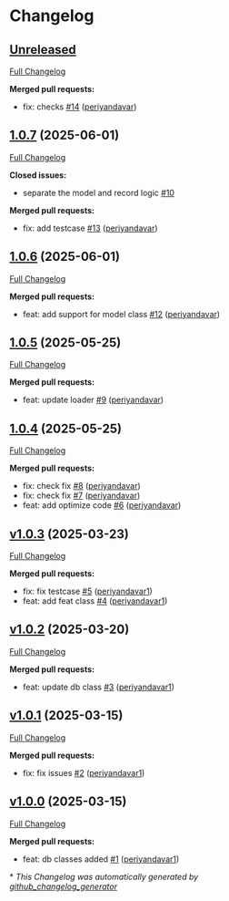 # Changelog

## [Unreleased](https://github.com/periyandavar/gp_dbms/tree/HEAD)

[Full Changelog](https://github.com/periyandavar/gp_dbms/compare/1.0.7...HEAD)

**Merged pull requests:**

- fix: checks [\#14](https://github.com/periyandavar/gp_dbms/pull/14) ([periyandavar](https://github.com/periyandavar))

## [1.0.7](https://github.com/periyandavar/gp_dbms/tree/1.0.7) (2025-06-01)

[Full Changelog](https://github.com/periyandavar/gp_dbms/compare/1.0.6...1.0.7)

**Closed issues:**

- separate the model and record logic [\#10](https://github.com/periyandavar/gp_dbms/issues/10)

**Merged pull requests:**

- fix: add testcase [\#13](https://github.com/periyandavar/gp_dbms/pull/13) ([periyandavar](https://github.com/periyandavar))

## [1.0.6](https://github.com/periyandavar/gp_dbms/tree/1.0.6) (2025-06-01)

[Full Changelog](https://github.com/periyandavar/gp_dbms/compare/1.0.5...1.0.6)

**Merged pull requests:**

- feat: add support for model class [\#12](https://github.com/periyandavar/gp_dbms/pull/12) ([periyandavar](https://github.com/periyandavar))

## [1.0.5](https://github.com/periyandavar/gp_dbms/tree/1.0.5) (2025-05-25)

[Full Changelog](https://github.com/periyandavar/gp_dbms/compare/1.0.4...1.0.5)

**Merged pull requests:**

- feat:  update loader [\#9](https://github.com/periyandavar/gp_dbms/pull/9) ([periyandavar](https://github.com/periyandavar))

## [1.0.4](https://github.com/periyandavar/gp_dbms/tree/1.0.4) (2025-05-25)

[Full Changelog](https://github.com/periyandavar/gp_dbms/compare/v1.0.3...1.0.4)

**Merged pull requests:**

- fix: check fix [\#8](https://github.com/periyandavar/gp_dbms/pull/8) ([periyandavar](https://github.com/periyandavar))
- fix: check fix [\#7](https://github.com/periyandavar/gp_dbms/pull/7) ([periyandavar](https://github.com/periyandavar))
- feat: add optimize code [\#6](https://github.com/periyandavar/gp_dbms/pull/6) ([periyandavar](https://github.com/periyandavar))

## [v1.0.3](https://github.com/periyandavar/gp_dbms/tree/v1.0.3) (2025-03-23)

[Full Changelog](https://github.com/periyandavar/gp_dbms/compare/v1.0.2...v1.0.3)

**Merged pull requests:**

- fix: fix testcase [\#5](https://github.com/periyandavar/gp_dbms/pull/5) ([periyandavar1](https://github.com/periyandavar1))
- feat: add feat class [\#4](https://github.com/periyandavar/gp_dbms/pull/4) ([periyandavar1](https://github.com/periyandavar1))

## [v1.0.2](https://github.com/periyandavar/gp_dbms/tree/v1.0.2) (2025-03-20)

[Full Changelog](https://github.com/periyandavar/gp_dbms/compare/v1.0.1...v1.0.2)

**Merged pull requests:**

- feat: update db class [\#3](https://github.com/periyandavar/gp_dbms/pull/3) ([periyandavar1](https://github.com/periyandavar1))

## [v1.0.1](https://github.com/periyandavar/gp_dbms/tree/v1.0.1) (2025-03-15)

[Full Changelog](https://github.com/periyandavar/gp_dbms/compare/v1.0.0...v1.0.1)

**Merged pull requests:**

- fix: fix issues [\#2](https://github.com/periyandavar/gp_dbms/pull/2) ([periyandavar1](https://github.com/periyandavar1))

## [v1.0.0](https://github.com/periyandavar/gp_dbms/tree/v1.0.0) (2025-03-15)

[Full Changelog](https://github.com/periyandavar/gp_dbms/compare/699826bfbd222d922055774cb45f3f0a402a60b1...v1.0.0)

**Merged pull requests:**

- feat: db classes added [\#1](https://github.com/periyandavar/gp_dbms/pull/1) ([periyandavar1](https://github.com/periyandavar1))



\* *This Changelog was automatically generated by [github_changelog_generator](https://github.com/github-changelog-generator/github-changelog-generator)*
